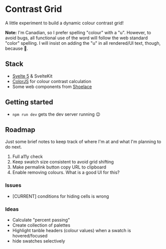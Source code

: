 # Contrast Grid

A little experiment to build a dynamic colour contrast grid!

**Note:** I'm Canadian, so I prefer spelling "colour" with a "u". However, to avoid bugs, all functional use of the word will follow the web standard "color" spelling. I will insist on adding the "u" in all rendered/UI text, though, because 🍁.

## Stack

- [Svelte 5](https://svelte.dev/) & SvelteKit
- [ColorJS](https://colorjs.io/) for colour contrast calculation
- Some web components from [Shoelace](https://shoelace.style)

## Getting started

- `npm run dev` gets the dev server running 😉

## Roadmap

Just some brief notes to keep track of where I'm at and what I'm planning to do next.

1. Full a11y check
1. Keep swatch size consistent to avoid grid shifting
1. Make permalink button copy URL to clipboard
1. Enable removing colours. What is a good UI for this?

### Issues

- [CURRENT] conditions for hiding cells is wrong

### Ideas

- Calculate "percent passing"
- Create collection of palettes
- Highlight tanble headers (colour values) when a swatch is hovered/focused
- hide swatches selectively
